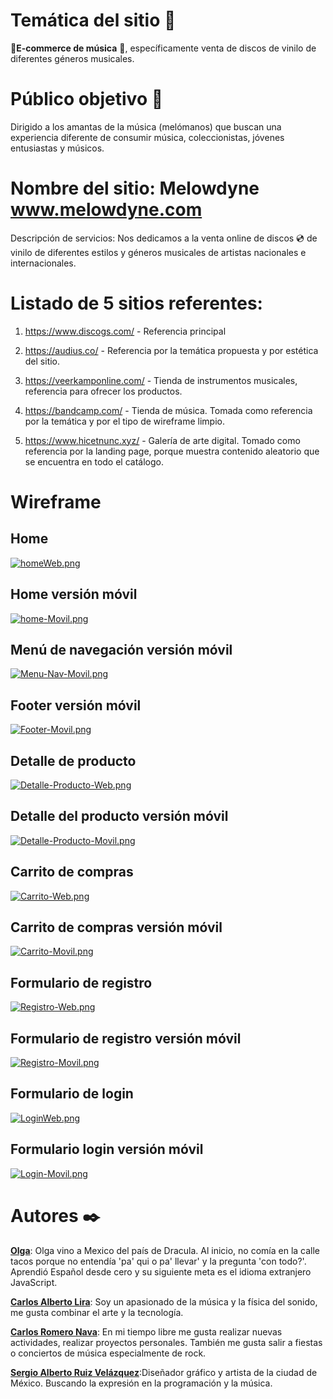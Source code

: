 # Temática del sitio 📌

**🛒E-commerce de música** 🎵, específicamente venta de discos de vinilo de diferentes géneros musicales.

# Público objetivo 👥

Dirigido a los amantas de la música (melómanos) que buscan una experiencia diferente de consumir música, coleccionistas, jóvenes entusiastas y músicos.

# Nombre del sitio: Melowdyne www.melowdyne.com

Descripción de servicios: Nos dedicamos a la venta online de discos 💿 de vinilo de diferentes estilos y géneros musicales de artistas nacionales e internacionales.

# Listado de 5 sitios referentes:

1. https://www.discogs.com/ - Referencia principal

2. https://audius.co/ - Referencia por la temática propuesta y por estética del sitio.

3. https://veerkamponline.com/ - Tienda de instrumentos musicales, referencia para ofrecer los productos.

4. https://bandcamp.com/ - Tienda de música. Tomada como referencia por la temática y por el tipo de wireframe limpio.

5. https://www.hicetnunc.xyz/ - Galería de arte digital. Tomado como referencia por la landing page, porque muestra contenido aleatorio que se encuentra en todo el catálogo.

# Wireframe

## Home

[![homeWeb.png](https://i.postimg.cc/mDS63vgm/homeWeb.png)](https://postimg.cc/TLp9fHmb)

## Home versión móvil

[![home-Movil.png](https://i.postimg.cc/kgrGPKfx/home-Movil.png)](https://postimg.cc/N54B19hM)

## Menú de navegación versión móvil

[![Menu-Nav-Movil.png](https://i.postimg.cc/BnLXtJXT/Menu-Nav-Movil.png)](https://postimg.cc/4YGJSkvy)

## Footer versión móvil

[![Footer-Movil.png](https://i.postimg.cc/Jhj0cK3t/Footer-Movil.png)](https://postimg.cc/gwkGGVTP)

## Detalle de producto

[![Detalle-Producto-Web.png](https://i.postimg.cc/hjgjCxMs/Detalle-Producto-Web.png)](https://postimg.cc/Jy6M0sfH)

## Detalle del producto versión móvil

[![Detalle-Producto-Movil.png](https://i.postimg.cc/503tD0RV/Detalle-Producto-Movil.png)](https://postimg.cc/R6W9HMms)

## Carrito de compras

[![Carrito-Web.png](https://i.postimg.cc/K864MCMd/Carrito-Web.png)](https://postimg.cc/Wd72RWSn)

## Carrito de compras versión móvil

[![Carrito-Movil.png](https://i.postimg.cc/c4JKyRW5/Carrito-Movil.png)](https://postimg.cc/s1tf5Zvp)

## Formulario de registro

[![Registro-Web.png](https://i.postimg.cc/tRBT5s6d/Registro-Web.png)](https://postimg.cc/K4gxcvJ4)

## Formulario de registro versión móvil

[![Registro-Movil.png](https://i.postimg.cc/5y2tJVhF/Registro-Movil.png)](https://postimg.cc/WFxVmQb2)

## Formulario de login

[![LoginWeb.png](https://i.postimg.cc/dtShqhtQ/LoginWeb.png)](https://postimg.cc/2VhkG8Zg)

## Formulario login versión móvil

[![Login-Movil.png](https://i.postimg.cc/L4Dqbyc1/Login-Movil.png)](https://postimg.cc/hhJPJ0PD)

# Autores ✒️

[**Olga**](https://github.com/Oleandra): Olga vino a Mexico del país de Dracula. Al inicio, no comía en la calle tacos porque no entendía 'pa' qui o pa' llevar' y la pregunta 'con todo?'. Aprendió Español desde cero y su siguiente meta es el idioma extranjero JavaScript.

[**Carlos Alberto Lira**](https://github.com/carlosalberto05): Soy un apasionado de la música y la física del sonido, me gusta combinar el arte y la tecnología.

[**Carlos Romero Nava**](https://github.com/Charly121): En mi tiempo libre me gusta realizar nuevas actividades, realizar proyectos personales. También me gusta salir a fiestas o conciertos de música especialmente de rock.

[**Sergio Alberto Ruiz Velázquez**](https://github.com/svartgazer):Diseñador gráfico y artista de la ciudad de México. Buscando la expresión en la programación y la música.

